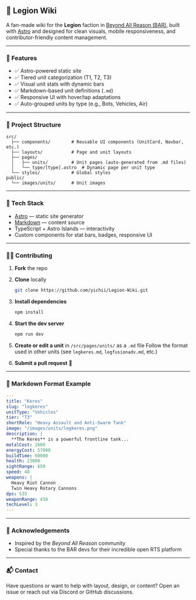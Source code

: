 ## 📘 Legion Wiki

A fan-made wiki for the **Legion** faction in [Beyond All Reason (BAR)](https://www.beyondallreason.info/), built with [Astro](https://astro.build/) and designed for clean visuals, mobile responsiveness, and contributor-friendly content management.

---

### 🚀 Features

* ✅ Astro-powered static site
* ✅ Tiered unit categorization (T1, T2, T3)
* ✅ Visual unit stats with dynamic bars
* ✅ Markdown-based unit definitions (`.md`)
* ✅ Responsive UI with hover/tap adaptations
* ✅ Auto-grouped units by type (e.g., Bots, Vehicles, Air)

---

### 📁 Project Structure

```
src/
  ├── components/        # Reusable UI components (UnitCard, Navbar, etc.)
  ├── layouts/           # Page and unit layouts
  ├── pages/
  │   ├── units/         # Unit pages (auto-generated from .md files)
  │   └── type/[type].astro  # Dynamic page per unit type
  └── styles/            # Global styles
public/
  └── images/units/      # Unit images
```

---

### 🧱 Tech Stack

* [Astro](https://astro.build/) — static site generator
* [Markdown](https://www.markdownguide.org/) — content source
* TypeScript + Astro Islands — interactivity
* Custom components for stat bars, badges, responsive UI

---

### 👨‍💻 Contributing

1. **Fork** the repo

2. **Clone** locally

   ```bash
   git clone https://github.com/yichii/Legion-Wiki.git
   ```

3. **Install dependencies**

   ```bash
   npm install
   ```

4. **Start the dev server**

   ```bash
   npm run dev
   ```

5. **Create or edit a unit** in `/src/pages/units/` as a `.md` file
   Follow the format used in other units (see `legkeres.md`, `legfusionadv.md`, etc.)

6. **Submit a pull request** 🎉

---

### 📄 Markdown Format Example

```yaml
---
title: "Keres"
slug: "legkeres"
unitType: "Vehicles"
tier: "T3"
shortRole: "Heavy Assault and Anti-Swarm Tank"
image: "/images/units/legkeres.png"
description: |
  **The Keres** is a powerful frontline tank...
metalCost: 2600
energyCost: 57000
buildTime: 60000
health: 23000
sightRange: 650
speed: 48
weapons: |
  Heavy Riot Cannon
  Twin Heavy Rotary Cannons
dps: 535
weaponRange: 450
techLevel: 3
---
```

---

### 🙌 Acknowledgements

* Inspired by the *Beyond All Reason* community
* Special thanks to the BAR devs for their incredible open RTS platform

---

### 📬 Contact

Have questions or want to help with layout, design, or content? Open an issue or reach out via Discord or GitHub discussions.

